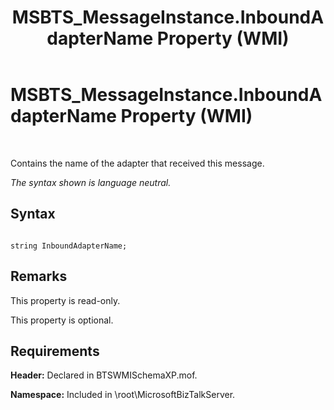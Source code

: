 ﻿---
title: MSBTS_MessageInstance.InboundAdapterName Property (WMI)
TOCTitle: MSBTS_MessageInstance.InboundAdapterName Property (WMI)
ms:assetid: fd15d785-c49d-4e0e-86d5-8d204131b1c3
ms:mtpsurl: https://msdn.microsoft.com/en-us/library/Aa562117(v=BTS.80)
ms:contentKeyID: 51533682
ms.date: 08/30/2017
mtps_version: v=BTS.80
---

# MSBTS\_MessageInstance.InboundAdapterName Property (WMI)

 

Contains the name of the adapter that received this message.

*The syntax shown is language neutral.*

## Syntax

``` 
  
string InboundAdapterName;  
```

## Remarks

This property is read-only.

This property is optional.

## Requirements

**Header:** Declared in BTSWMISchemaXP.mof.

**Namespace:** Included in \\root\\MicrosoftBizTalkServer.

